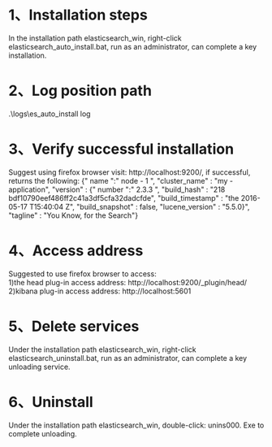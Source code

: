 # 1、Installation steps

In the installation path elasticsearch_win, right-click elasticsearch_auto_install.bat, run as an administrator, can complete a key installation.

# 2、Log position  path
.\logs\es_auto_install log

# 3、Verify successful installation 
Suggest using firefox browser visit: http://localhost:9200/, if successful, returns the following: 
{" name ":" node - 1 ", "cluster_name" : "my - application", "version" : {" number ":" 2.3.3 ", "build_hash" : "218 bdf10790eef486ff2c41a3df5cfa32dadcfde", "build_timestamp" : "the 2016-05-17 T15:40:04 Z", "build_snapshot" : false, "lucene_version" : "5.5.0}", "tagline" : "You Know, for the Search"}

# 4、Access address
Suggested to use firefox browser to access:  
1)the head plug-in access address: http://localhost:9200/_plugin/head/ 
2)kibana plug-in access address: http://localhost:5601

# 5、Delete services
Under the installation path elasticsearch_win, right-click elasticsearch_uninstall.bat, run as an administrator, can complete a key unloading service.

# 6、Uninstall
Under the installation path elasticsearch_win, double-click: unins000. Exe to complete unloading.
